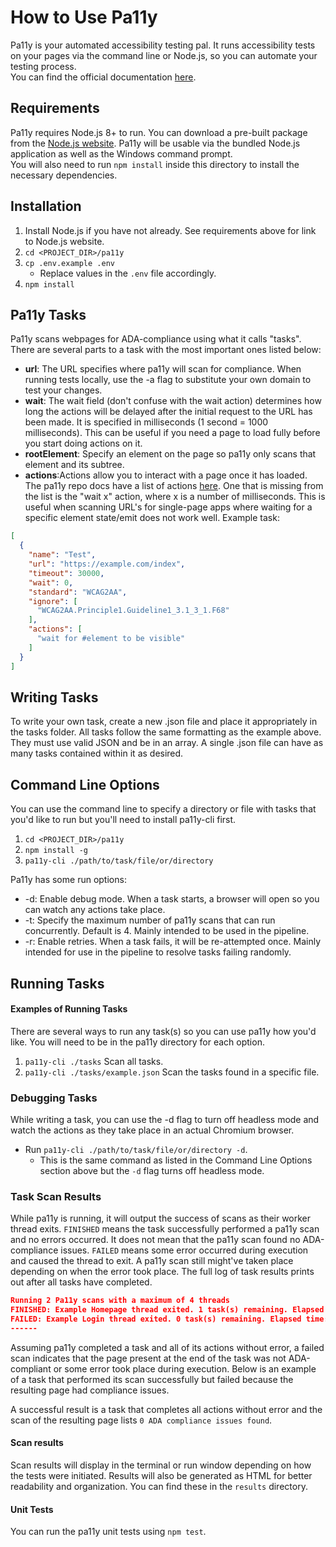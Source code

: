 # How to Use Pa11y 
Pa11y is your automated accessibility testing pal. It runs accessibility tests on your pages via the command line or Node.js, so you can automate your testing process.  
You can find the official documentation [here](https://github.com/pa11y/pa11y).  

## Requirements
Pa11y requires Node.js 8+ to run. You can download a pre-built package from the 
[Node.js website](https://nodejs.org/en/). 
Pa11y will be usable via the bundled Node.js application as well as the Windows command prompt.  
You will also need to run ``npm install`` inside this directory to install the necessary dependencies.

## Installation
1. Install Node.js if you have not already. See requirements above for link to Node.js website.
2. `cd <PROJECT_DIR>/pa11y`
3. `cp .env.example .env`
   - Replace values in the `.env` file accordingly.
4. `npm install`

## Pa11y Tasks
Pa11y scans webpages for ADA-compliance using what it calls "tasks". There are several parts to a task with the most important
ones listed below:

+ **url**: The URL specifies where pa11y will scan for compliance. When running tests locally, use the -a flag to substitute
  your own domain to test your changes.
+ **wait**: The wait field (don't confuse with the wait action) determines how long the actions will be delayed after the initial request to the URL
  has been made. It is specified in milliseconds (1 second = 1000 milliseconds). This can be useful if you need a page
  to load fully before you start doing actions on it.
+ **rootElement**: Specify an element on the page so pa11y only scans that element and its subtree.
+ **actions**:Actions allow you to interact with a page once it has loaded. The pa11y repo docs have a list of actions
  [here](https://github.com/pa11y/pa11y#actions). One that is missing from the list is the "wait x" action, where x is
  a number of milliseconds. This is useful when scanning URL's for single-page apps where waiting 
  for a specific element state/emit does not work well.
Example task:
```json
[
  {
    "name": "Test",
    "url": "https://example.com/index",
    "timeout": 30000,
    "wait": 0,
    "standard": "WCAG2AA",
    "ignore": [
      "WCAG2AA.Principle1.Guideline1_3.1_3_1.F68"
    ],
    "actions": [
      "wait for #element to be visible"
    ]
  }
]
```

## Writing Tasks

To write your own task, create a new .json file and place it appropriately in the tasks folder. 
All tasks follow the same formatting as the example above. They must use valid JSON and be in an array. A single .json file
can have as many tasks contained within it as desired.

## Command Line Options
You can use the command line to specify a directory or file with tasks that you'd like to run but you'll need to install
pa11y-cli first.
1. `cd <PROJECT_DIR>/pa11y`
2. `npm install -g`
3. `pa11y-cli ./path/to/task/file/or/directory`

Pa11y has some run options:
+ -d: Enable debug mode. When a task starts, a browser will open so you can watch any actions take place.
+ -t: Specify the maximum number of pa11y scans that can run concurrently. Default is 4. Mainly intended to be used in the pipeline.
+ -r: Enable retries. When a task fails, it will be re-attempted once. Mainly intended for use in the pipeline to resolve tasks failing randomly.


## Running Tasks

#### Examples of Running Tasks
There are several ways to run any task(s) so you can use pa11y how you'd like. You will need to be in the pa11y directory for each option.
1. `pa11y-cli ./tasks` Scan all tasks.
2. `pa11y-cli ./tasks/example.json` Scan the tasks found in a specific file.

### Debugging Tasks
While writing a task, you can use the -d flag to turn off headless mode and watch the actions as they take place in an
actual Chromium browser.
+ Run `pa11y-cli ./path/to/task/file/or/directory -d`.  
    + This is the same command as listed in the Command Line Options section above but the `-d` flag turns off headless mode.

### Task Scan Results
While pa11y is running, it will output the success of scans as their worker thread exits. `FINISHED` means the task successfully performed
a pa11y scan and no errors occurred. It does not mean that the pa11y scan found no ADA-compliance issues. `FAILED` means
some error occurred during execution and caused the thread to exit. A pa11y scan still might've taken place depending on
when the error took place. The full log of task results prints out after all tasks have completed.
```json
Running 2 Pa11y scans with a maximum of 4 threads
FINISHED: Example Homepage thread exited. 1 task(s) remaining. Elapsed time: 00:00:13.0
FAILED: Example Login thread exited. 0 task(s) remaining. Elapsed time: 00:00:26.0
------
```
Assuming pa11y completed a task and all of its actions without error, a failed scan indicates that the 
page present at the end of the task was not ADA-compliant or some error took place during execution.
Below is an example of a task that performed its scan successfully but failed because the resulting page had compliance
issues.

A successful result is a task that completes all actions without error and the scan of the resulting page lists `0 ADA
compliance issues found`.

#### Scan results
Scan results will display in the terminal or run window depending on how the tests were initiated. Results will also be
generated as HTML for better readability and organization. You can find these in the `results` directory.

#### Unit Tests

You can run the pa11y unit tests using `npm test`.
